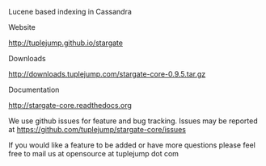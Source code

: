 Lucene based indexing in Cassandra

Website

http://tuplejump.github.io/stargate

Downloads

http://downloads.tuplejump.com/stargate-core-0.9.5.tar.gz

Documentation

http://stargate-core.readthedocs.org
 
We use github issues for feature and bug tracking.
Issues may be reported at https://github.com/tuplejump/stargate-core/issues

If you would like a feature to be added or have more questions please feel free to mail us at opensource at tuplejump dot com
